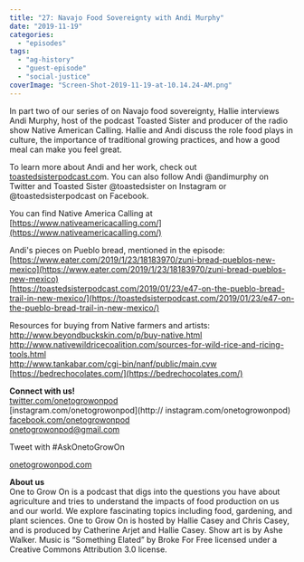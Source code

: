 ```yaml
---
title: "27: Navajo Food Sovereignty with Andi Murphy"
date: "2019-11-19"
categories: 
  - "episodes"
tags: 
  - "ag-history"
  - "guest-episode"
  - "social-justice"
coverImage: "Screen-Shot-2019-11-19-at-10.14.24-AM.png"
---
```


In part two of our series of on Navajo food sovereignty, Hallie interviews Andi Murphy, host of the podcast Toasted Sister and producer of the radio show Native American Calling. Hallie and Andi discuss the role food plays in culture, the importance of traditional growing practices, and how a good meal can make you feel great.

To learn more about Andi and her work, check out [toastedsisterpodcast.co](https://toastedsisterpodcast.com/)m. You can also follow Andi @andimurphy on Twitter and Toasted Sister @toastedsister on Instagram or @toastedsisterpodcast on Facebook.

You can find Native America Calling at [https://www.nativeamericacalling.com/](https://www.nativeamericacalling.com/)

Andi's pieces on Pueblo bread, mentioned in the episode:  
[https://www.eater.com/2019/1/23/18183970/zuni-bread-pueblos-new-mexico](https://www.eater.com/2019/1/23/18183970/zuni-bread-pueblos-new-mexico)  
[https://toastedsisterpodcast.com/2019/01/23/e47-on-the-pueblo-bread-trail-in-new-mexico/](https://toastedsisterpodcast.com/2019/01/23/e47-on-the-pueblo-bread-trail-in-new-mexico/)

Resources for buying from Native farmers and artists:  
[http://www.beyondbuckskin.com/p/buy-native.html  
](http://www.beyondbuckskin.com/p/buy-native.html)[http://www.nativewildricecoalition.com/sources-for-wild-rice-and-ricing-tools.html  
](http://www.nativewildricecoalition.com/sources-for-wild-rice-and-ricing-tools.html)[http://www.tankabar.com/cgi-bin/nanf/public/main.cvw  
](http://www.tankabar.com/cgi-bin/nanf/public/main.cvw)[https://bedrechocolates.com/](https://bedrechocolates.com/)

**Connect with us!**  
[twitter.com/onetogrowonpod](http://twitter.com/onetogrowonpod)  
[instagram.com/onetogrowonpod](http:// instagram.com/onetogrowonpod)  
[facebook.com/onetogrowonpod](http://facebook.com/onetogrowonpod)  
onetogrowonpod@gmail.com

Tweet with #AskOnetoGrowOn

[onetogrowonpod.com](http://onetogrowonpod.com)

**About us**  
One to Grow On is a podcast that digs into the questions you have about agriculture and tries to understand the impacts of food production on us and our world. We explore fascinating topics including food, gardening, and plant sciences. One to Grow On is hosted by Hallie Casey and Chris Casey, and is produced by Catherine Arjet and Hallie Casey. Show art is by Ashe Walker. Music is “Something Elated” by Broke For Free licensed under a Creative Commons Attribution 3.0 license.
